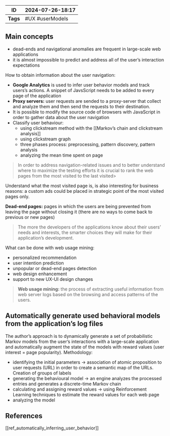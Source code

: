 
| ID       | 2024-07-26-18:17 |
| -------- | ---------------- |
| **Tags** | #UX #userModels  |
## Main concepts

- dead-ends and navigational anomalies are frequent in large-scale web applications
- it is almost impossible to predict and address all of the user’s interaction expectations

How to obtain information about the user navigation:

- **Google Analytics** is used to infer user behavior models and track users’s actions. A snippet of JavsScript needs to be added to every page of the application
- **Proxy servers:** user requests are sended to a proxy-server that collect and analyze them and then send the requests to their destination.
- It is possible to modify the source code of browsers with JavaScript in order to gather data about the user navigation
- Classify user behaviour:
	- using clickstream method with the [[Markov’s chain and clickstream analysis]]
    - using  clickstream graph
    - three phases process: preprocessing, pattern discovery, pattern analysis
    - analyzing the mean time spent on page

> In order to address navigation-related issues and to better understand where to maximize the testing efforts it is crucial to rank the web pages from the most visited to the last visited> 

Understand what the most visited page is, is also interesting for business reasons: a custom ads could be placed in strategic point of the most visited pages only.

**Dead-end pages:** pages in which the users are being prevented from leaving the page without closing it (there are no ways to come back to previous or new pages)

> The more the developers of the applications know about their users’ needs and interests, the smarter choices they will make for their application’s development.

What can be done with web usage mining:

- personalized recommendation
- user intention prediction
- unpopular or dead-end pages detection
- web design enhancement
- support to new UX-UI design changes

> **Web usage mining:** the process of extracting useful information from web server logs based on the browsing and access patterns of the users.

## Automatically generate used behavioral models from the application’s log files

The author’s approach is to dynamically generate a set of probabilistic Markov models from the user’s interactions with a large-scale application and automatically augment the state of the models with reward values (user interest = page popularity). Methodology:

- identifying the initial parameters → association of atomic proposition to user requests (URL) in order to create a semantic map of the URLs. Creation of groups of labels
- generating the behavioural model → an engine analyzes the processed entries and generates a discrete-time Markov chain
- calculating and assigning reward values →  using Reinforcement Learning techniques to estimate the reward values for each web page
- analyzing the model

## References
[[ref_automatically_inferring_user_behavior]]